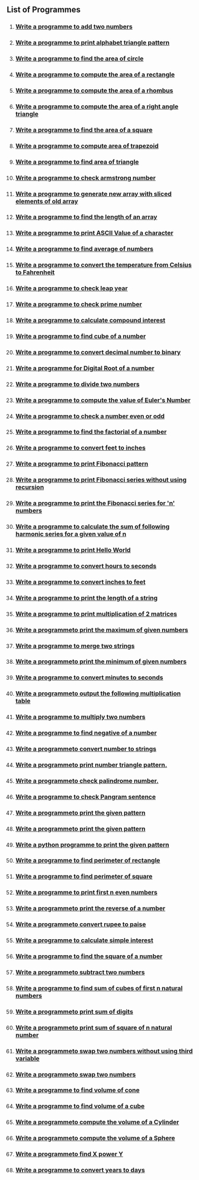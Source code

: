## List of Programmes

1. ### [Write a programme to add two numbers](./add-two-numbers/)
2. ### [Write a programme to print alphabet triangle pattern](./alphabet-triangle-pattern/)
3. ### [Write a programme to find the area of circle](./area-of-circle/)
4. ### [Write a programme to compute the area of a rectangle](./area-of-rectangle/)
5. ### [Write a programme to compute the area of a rhombus](./area-of-rhombus/)
6. ### [Write a programme to compute the area of a right angle triangle](./area-of-right-angle-triangle/)
7. ### [Write a programme to find the area of a square](./area-of-square/)
8. ### [Write a programme to compute area of trapezoid](./area-of-trapezoid/)
9. ### [Write a programme to find area of triangle](./area-of-triangle/)
10. ### [Write a programme to check armstrong number](./armstrong-number/)
11. ### [Write a programme to generate new array with sliced elements of old array](./array-elements-slice/)
12. ### [Write a programme to find the length of an array](./array-size/)
13. ### [Write a programme to print ASCII Value of a character](./ascii-value/)
14. ### [Write a programme to find average of numbers](./average-of-numbers/)
15. ### [Write a programme to convert the temperature from Celsius to Fahrenheit](./celsius-to-fahrenheit/)
16. ### [Write a programme to check leap year](./check-leap-year/)
17. ### [Write a programme to check prime number](./check-prime-number/)
18. ### [Write a programme to calculate compound interest](./compound-interest-calculator/)
19. ### [Write a programme to find cube of a number](./cube-of-number/)
20. ### [Write a programme to convert decimal number to binary](./decimal-to-binary/)
21. ### [Write a programme for Digital Root of a number](./digital-root/)
22. ### [Write a programme to divide two numbers](./divide-two-numbers/)
23. ### [Write a programme to compute the value of Euler's Number](./euler-number/)
24. ### [Write a programme to check a number even or odd](./even-or-odd-number/)
25. ### [Write a programme to find the factorial of a number](./factorial/)
26. ### [Write a programme to convert feet to inches](./feet-to-inches/)
27. ### [Write a programme to print Fibonacci pattern](./fibonacci-pattern/)
28. ### [Write a programme to print Fibonacci series without using recursion](./fibonaci-series-without-using-recursion/)
29. ### [Write a programme to print the Fibonacci series for 'n' numbers](./fibonnaci-series-using-recursion/)
30. ### [Write a programme to calculate the sum of following harmonic series for a given value of n](./harmonic-series/)
31. ### [Write a programme to print Hello World](./hello-world/)
32. ### [Write a programme to convert hours to seconds](./hours-to-seconds/)
33. ### [Write a programme to convert inches to feet](./inches-to-feet/)
34. ### [Write a programme to print the length of a string](./length-of-string/)
35. ### [Write a programme to print multiplication of 2 matrices](./matrix-multiplication/)
36. ### [Write a programmeto print the maximum of given numbers](./maximum-of-numbers/)
37. ### [Write a programme to merge two strings](./merge-two-strings/)
38. ### [Write a programmeto print the minimum of given numbers](./minimum-of-numbers/)
39. ### [Write a programme to convert minutes to seconds](./minutes-to-seconds/)
40. ### [Write a programmeto output the following multiplication table](./multiplication-table/)
41. ### [Write a programme to multiply two numbers](./multiply-two-numbers/)
42. ### [Write a programme to find negative of a number](./negative-of-a-number/)
43. ### [Write a programmeto convert number to strings](./number-to-string/)
44. ### [Write a programmeto print number triangle pattern.](./number-triangle-pattern/)
45. ### [Write a programmeto check palindrome number.](./palindrome-number/)
46. ### [Write a programme to check Pangram sentence](./pangram-checker/)
47. ### [Write a programmeto print the given pattern](./pattern-1/)
48. ### [Write a programmeto print the given pattern](./pattern-2/)
49. ### [Write a python programme to print the given pattern](./pattern-3/)
50. ### [Write a programme to find perimeter of rectangle](./perimeter-of-rectangle/)
51. ### [Write a programme to find perimeter of square](./perimeter-of-square/)
52. ### [Write a programme to print first n even numbers](./print-even-numbers/)
53. ### [Write a programmeto print the reverse of a number](./reverse-of-a-number/)
54. ### [Write a programmeto convert rupee to paise](./rupee-to-paise/)
55. ### [Write a programme to calculate simple interest](./simple-interest-calculator/)
56. ### [Write a programme to find the square of a number](./square-of-number/)
57. ### [Write a programmeto subtract two numbers](./subtract-two-numbers/)
58. ### [Write a programme to find sum of cubes of first n natural numbers](./sum-of-cubes/)
59. ### [Write a programmeto print sum of digits](./sum-of-digits/)
60. ### [Write a programmeto print sum of square of n natural number](./sum-of-square/)
61. ### [Write a programmeto swap two numbers without using third variable](./swap-two-numbers-without-using-third-variable/)
62. ### [Write a programmeto swap two numbers](./swap-two-numbers/)
63. ### [Write a programme to find volume of cone](./volume-of-cone/)
64. ### [Write a programme to find volume of a cube](./volume-of-cube/)
65. ### [Write a programmeto compute the volume of a Cylinder](./volume-of-cylinder/)
66. ### [Write a programmeto compute the volume of a Sphere](./volume-of-sphere/)
67. ### [Write a programmeto find X power Y](./x-power-y/)
68. ### [Write a programme to convert years to days](./years-to-days/)
